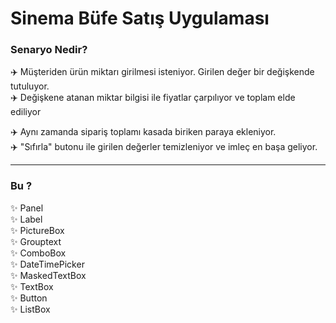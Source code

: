 # Sinema Büfe Satış Uygulaması

### Senaryo Nedir?
✈️ Müşteriden ürün miktarı girilmesi isteniyor. Girilen değer bir değişkende tutuluyor. <br>
✈️ Değişkene atanan miktar bilgisi ile fiyatlar çarpılıyor ve toplam elde ediliyor <br>

✈️ Aynı zamanda sipariş toplamı kasada biriken paraya ekleniyor.<br>
✈️ "Sıfırla" butonu ile girilen değerler temizleniyor ve imleç en başa geliyor.

<hr>

### Bu ?
✨ Panel <br>
✨ Label <br>
✨ PictureBox<br>
✨ Grouptext<br>
✨ ComboBox<br>
✨ DateTimePicker<br>
✨ MaskedTextBox<br>
✨ TextBox<br>
✨ Button<br>
✨ ListBox<br>
